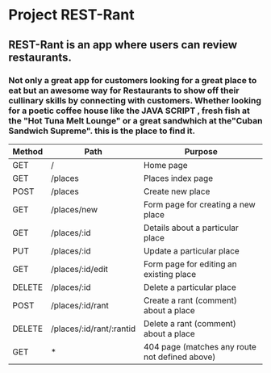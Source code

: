 # Project REST-Rant

## REST-Rant is an app where users can review restaurants.

### Not only a great app for customers looking for a great place to eat but an awesome way for Restaurants to show off their cullinary skills by connecting with customers. Whether looking for a poetic coffee house like the JAVA SCRIPT , fresh fish at the "Hot Tuna Melt Lounge" or a great sandwhich at the"Cuban Sandwich Supreme". this is the place to find it. 
 


| Method |        Path             |          Purpose                              
|------- |----------------------   |----------------------------------------        |
| GET    | /                       | Home page                                      |
| GET    | /places                 | Places index page                              |
| POST   | /places                 | Create new place                               |
| GET    | /places/new             | Form page for creating a new place             |
| GET    | /places/:id             | Details about a particular place               |
| PUT    | /places/:id             | Update a particular place                      |
| GET    | /places/:id/edit        | Form page for editing an existing place        |
| DELETE | /places/:id             | Delete a particular place                      |
| POST   | /places/:id/rant        | Create a rant (comment) about a place          |
| DELETE | /places/:id/rant/:rantid| Delete a rant (comment) about a place          |
| GET    | *                       | 404 page (matches any route not defined above) |
